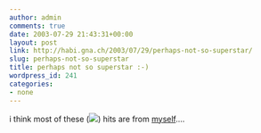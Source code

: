```yaml
---
author: admin
comments: true
date: 2003-07-29 21:43:31+00:00
layout: post
link: http://habi.gna.ch/2003/07/29/perhaps-not-so-superstar/
slug: perhaps-not-so-superstar
title: perhaps not so superstar :-)
wordpress_id: 241
categories:
- none
---
```


i think most of these ([![](http://habi.gna.ch/blog/images/Bildli2-tm.jpg)](http://habi.gna.ch/blog/images/Bildli2.jpg)) hits are from [myself](http://bild.li)....
